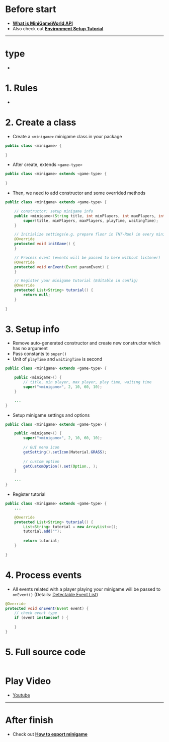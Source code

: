 # Before start
- **[What is MiniGameWorld API](api-intro.md)**
- Also check out **[Environment Setup Tutorial](environment-setup-tutorial.md)**

---

# <game-type> type
- 

# 1. Rules
- 

# 2. Create a class
- Create a `<minigame>` minigame class in your package 
```java
public class <minigame> {
	
}
```

- After create, extends `<game-type>`
```java
public class <minigame> extends <game-type> {
	
}
```

- Then, we need to add constructor and some overrided methods
```java
public class <minigame> extends <game-type> {

	// constructor: setup minigame info
	public <minigame>(String title, int minPlayers, int maxPlayers, int playTime, int waitingTime) {
		super(title, minPlayers, maxPlayers, playTime, waitingTime);
	}

	// Initialize settings(e.g. prepare floor in TNT-Run) in every minigame starts
	@Override
	protected void initGame() {
	}

	// Process event (events will be passed to here without listener)
	@Override
	protected void onEvent(Event paramEvent) {
	}

	// Register your minigame tutorial (Editable in config)
	@Override
	protected List<String> tutorial() {
		return null;
	}
	
}
```

# 3. Setup info
- Remove auto-generated constructor and create new constructor which has no argument
- Pass constants to `super()` 
- Unit of `playTime` and `waitingTime` is second

```java
public class <minigame> extends <game-type> {

	public <minigame>() {
		// title, min player, max player, play time, waiting time
		super("<minigame>", 2, 10, 60, 10);
	}

	...
}
```

- Setup minigame settings and options
```java
public class <minigame> extends <game-type> {

	public <minigame>() {
		super("<minigame>", 2, 10, 60, 10);
		
        // GUI menu icon
		getSetting().setIcon(Material.GRASS);
		
		// custom option
		getCustomOption().set(Option., );
	}

	...
}
```

- Register tutorial
```java
public class <minigame> extends <game-type> {
	...

	@Override
	protected List<String> tutorial() {
		List<String> tutorial = new ArrayList<>();
		tutorial.add("");
		
		return tutorial;
	}
	
}
```

# 4. Process events
- All events related with a player playing your minigame will be passed to `onEvent()` (Details: [Detectable Event List](detectable-event-list.md))

```java
@Override
protected void onEvent(Event event) {
    // check event type
    if (event instanceof ) {
        
    }
}
```


# 5. Full source code
```java

```

# Play Video
- [Youtube]()

---

# After finish
- Check out **[How to export minigame](export-tutorial.md)**